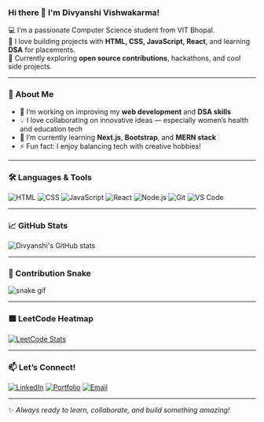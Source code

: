 ### Hi there 👋 I'm Divyanshi Vishwakarma!

💻 I’m a passionate Computer Science student from VIT Bhopal.  
🚀 I love building projects with **HTML, CSS, JavaScript, React**, and learning **DSA** for placements.  
🎯 Currently exploring **open source contributions**, hackathons, and cool side projects.

---

### 🌟 About Me
- 🔭 I’m working on improving my **web development** and **DSA skills**
- 💡 I love collaborating on innovative ideas — especially women’s health and education tech
- 🌱 I’m currently learning **Next.js**, **Bootstrap**, and **MERN stack**
- ⚡ Fun fact: I enjoy balancing tech with creative hobbies!

---

### 🛠️ Languages & Tools
![HTML](https://img.shields.io/badge/-HTML5-E34F26?logo=html5&logoColor=fff)
![CSS](https://img.shields.io/badge/-CSS3-1572B6?logo=css3)
![JavaScript](https://img.shields.io/badge/-JavaScript-F7DF1E?logo=javascript&logoColor=000)
![React](https://img.shields.io/badge/-React-61DAFB?logo=react&logoColor=000)
![Node.js](https://img.shields.io/badge/-Node.js-339933?logo=node.js&logoColor=fff)
![Git](https://img.shields.io/badge/-Git-F05032?logo=git&logoColor=fff)
![VS Code](https://img.shields.io/badge/-VSCode-007ACC?logo=visual-studio-code)

---

### 📈 GitHub Stats
![Divyanshi's GitHub stats](https://github-readme-stats.vercel.app/api?username=divyanshiv10&show_icons=true&theme=radical)

---

### 🐍 Contribution Snake
![snake gif](https://github.com/divyanshiv10/divyanshiv10/blob/output/github-contribution-grid-snake.svg)

---

### 🟩 LeetCode Heatmap
[![LeetCode Stats](https://leetcard.jacoblin.cool/your-leetcode-username?theme=dark&font=Karma&ext=contest)](https://leetcode.com/divyanshiv10/)

---

### 📫 Let’s Connect!
[![LinkedIn](https://img.shields.io/badge/-LinkedIn-0A66C2?logo=linkedin&logoColor=fff)](https://www.linkedin.com/in/your-link-here)
[![Portfolio](https://img.shields.io/badge/-Portfolio-FF5722?logo=web&logoColor=fff)](your-portfolio-link)
[![Email](https://img.shields.io/badge/-Email-D14836?logo=gmail&logoColor=fff)](mailto:your-email@example.com)

---

✨ *Always ready to learn, collaborate, and build something amazing!*


<!--
**divyanshiv10/divyanshiv10** is a ✨ _special_ ✨ repository because its `README.md` (this file) appears on your GitHub profile.

Here are some ideas to get you started:

- 🔭 I’m currently working on ...
- 🌱 I’m currently learning ...
- 👯 I’m looking to collaborate on ...
- 🤔 I’m looking for help with ...
- 💬 Ask me about ...
- 📫 How to reach me: ...
- 😄 Pronouns: ...
- ⚡ Fun fact: ...
-->
